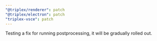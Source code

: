 ```yaml
---
"@triplex/renderer": patch
"@triplex/electron": patch
"triplex-vsce": patch
---
```


Testing a fix for running postprocessing, it will be gradually rolled out.
